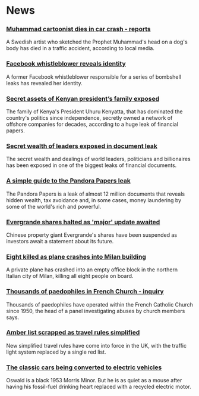 # News
### [Muhammad cartoonist dies in car crash - reports](https://www.bbc.com/news/world-europe-58783998)
A Swedish artist who sketched the Prophet Muhammad's head on a dog's body has died in a traffic accident, according to local media. 
### [Facebook whistleblower reveals identity](https://www.bbc.com/news/technology-58784615)
A former Facebook whistleblower responsible for a series of bombshell leaks has revealed her identity. 
### [Secret assets of Kenyan president’s family exposed](https://www.bbc.com/news/world-africa-58775944)
The family of Kenya's President Uhuru Kenyatta, that has dominated the country's politics since independence, secretly owned a network of offshore companies for decades, according to a huge leak of financial papers.  
### [Secret wealth of leaders exposed in document leak](https://www.bbc.com/news/world-58780465)
The secret wealth and dealings of world leaders, politicians and billionaires has been exposed in one of the biggest leaks of financial documents.
### [A simple guide to the Pandora Papers leak](https://www.bbc.com/news/world-58780561)
The Pandora Papers is a leak of almost 12 million documents that reveals hidden wealth, tax avoidance and, in some cases, money laundering by some of the world's rich and powerful.
### [Evergrande shares halted as 'major' update awaited](https://www.bbc.com/news/business-58784316)
Chinese property giant Evergrande's shares have been suspended as investors await a statement about its future.
### [Eight killed as plane crashes into Milan building](https://www.bbc.com/news/world-europe-58780359)
A private plane has crashed into an empty office block in the northern Italian city of Milan, killing all eight people on board.
### [Thousands of paedophiles in French Church - inquiry](https://www.bbc.com/news/world-europe-58781265)
Thousands of paedophiles have operated within the French Catholic Church since 1950, the head of a panel investigating abuses by church members says.
### [Amber list scrapped as travel rules simplified](https://www.bbc.com/news/uk-58783591)
New simplified travel rules have come into force in the UK, with the traffic light system replaced by a single red list. 
### [The classic cars being converted to electric vehicles](https://www.bbc.com/news/business-58578061)
Oswald is a black 1953 Morris Minor. But he is as quiet as a mouse after having his fossil-fuel drinking heart replaced with a recycled electric motor.
